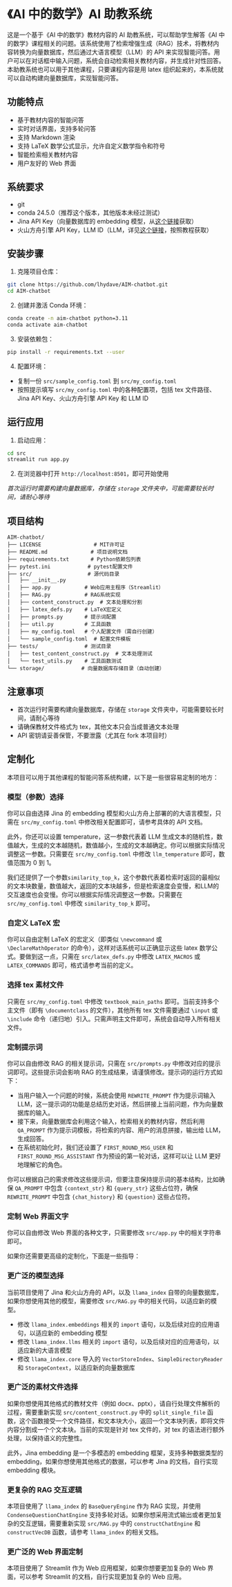 # 《AI 中的数学》AI 助教系统

这是一个基于《AI 中的数学》教材内容的 AI 助教系统，可以帮助学生解答《AI 中的数学》课程相关的问题。该系统使用了检索增强生成（RAG）技术，将教材内容转换为向量数据库，然后通过大语言模型（LLM）的 API 来实现智能问答。用户可以在对话框中输入问题，系统会自动检索相关教材内容，并生成针对性回答。本助教系统也可以用于其他课程，只要课程内容是用 latex 组织起来的，本系统就可以自动构建向量数据库，实现智能问答。

## 功能特点

- 基于教材内容的智能问答
- 实时对话界面，支持多轮问答
- 支持 Markdown 渲染
- 支持 LaTeX 数学公式显示，允许自定义数学指令和符号
- 智能检索相关教材内容
- 用户友好的 Web 界面

## 系统要求

- git
- conda 24.5.0（推荐这个版本，其他版本未经过测试）
- Jina API Key（向量数据库的 embedding 模型，从[这个链接](https://jina.ai/embeddings/)获取）
- 火山方舟引擎 API Key，LLM ID（LLM，详见[这个链接](https://www.volcengine.com/product/ark)，按照教程获取）

## 安装步骤

1. 克隆项目仓库：
```bash
git clone https://github.com/lhydave/AIM-chatbot.git
cd AIM-chatbot
```

2. 创建并激活 Conda 环境：
```bash
conda create -n aim-chatbot python=3.11
conda activate aim-chatbot
```

3. 安装依赖包：
```bash
pip install -r requirements.txt --user
```

4. 配置环境：
- 复制一份 `src/sample_config.toml` 到 `src/my_config.toml`
- 按照提示填写 `src/my_config.toml` 中的各种配置项，包括 tex 文件路径、Jina API Key、火山方舟引擎 API Key 和 LLM ID

## 运行应用

1. 启动应用：
```bash
cd src
streamlit run app.py
```

2. 在浏览器中打开 `http://localhost:8501`，即可开始使用

*首次运行时需要构建向量数据库，存储在 `storage` 文件夹中，可能需要较长时间，请耐心等待*

## 项目结构

```
AIM-chatbot/
├── LICENSE                 # MIT许可证
├── README.md              # 项目说明文档
├── requirements.txt       # Python依赖包列表
├── pytest.ini            # pytest配置文件
├── src/                  # 源代码目录
│   ├── __init__.py      
│   ├── app.py           # Web应用主程序（Streamlit）
│   ├── RAG.py           # RAG系统实现
│   ├── content_construct.py  # 文本处理和分割
│   ├── latex_defs.py    # LaTeX宏定义
│   ├── prompts.py       # 提示词配置
│   ├── util.py          # 工具函数
│   ├── my_config.toml   # 个人配置文件（需自行创建）
│   └── sample_config.toml  # 配置文件模板
├── tests/               # 测试目录
│   ├── test_content_construct.py  # 文本处理测试
│   └── test_utils.py    # 工具函数测试
└── storage/            # 向量数据库存储目录（自动创建）
```

## 注意事项

- 首次运行时需要构建向量数据库，存储在 `storage` 文件夹中，可能需要较长时间，请耐心等待
- 请确保教材文件格式为 tex，其他文本只会当成普通文本处理
- API 密钥请妥善保管，不要泄露（尤其在 fork 本项目时）

## 定制化

本项目可以用于其他课程的智能问答系统构建，以下是一些很容易定制的地方：

### 模型（参数）选择

你可以自由选择 Jina 的 embedding 模型和火山方舟上部署的的大语言模型，只需在 `src/my_config.toml` 中修改相关配置即可，请参考具体的 API 文档。

此外，你还可以设置 temperature，这一参数代表着 LLM 生成文本的随机性，数值越大，生成的文本越随机，数值越小，生成的文本越确定。你可以根据实际情况调整这一参数。只需要在 `src/my_config.toml` 中修改 `llm_temperature` 即可，数值范围为 0 到 1。

 我们还提供了一个参数`similarity_top_k`，这个参数代表着检索时返回的最相似的文本块数量，数值越大，返回的文本块越多，但是检索速度会变慢，和LLM的交互速度也会变慢。你可以根据实际情况调整这一参数。只需要在 `src/my_config.toml` 中修改 `similarity_top_k` 即可。

### 自定义 LaTeX 宏

你可以自由定制 LaTeX 的宏定义（即类似 `\newcommand` 或 `\DeclareMathOperator` 的命令），这样对话系统可以正确显示这些 latex 数学公式。要做到这一点，只需在 `src/latex_defs.py` 中修改 `LATEX_MACROS` 或 `LATEX_COMMANDS` 即可，格式请参考当前的定义。

### 选择 tex 素材文件

只需在 `src/my_config.toml` 中修改 `textbook_main_paths` 即可。当前支持多个主文件（即有 `\documentclass` 的文件），其他所有 tex 文件需要通过 `\input` 或 `\include` 命令（递归地）引入。只需声明主文件即可，系统会自动导入所有相关文件。

### 定制提示词

你可以自由修改 RAG 的相关提示词，只需在 `src/prompts.py` 中修改对应的提示词即可。这些提示词会影响 RAG 的生成结果，请谨慎修改。提示词的运行方式如下：
- 当用户输入一个问题的时候，系统会使用 `REWRITE_PROMPT` 作为提示词输入 LLM，这一提示词的功能是总结历史对话，然后拼接上当前问题，作为向量数据库的输入。
- 接下来，向量数据库会利用这个输入，检索相关的教材内容，然后利用 `QA_PROMPT` 作为提示词模板，将检索的内容、用户的消息拼接，输出给 LLM，生成回答。
- 在系统初始化时，我们还设置了 `FIRST_ROUND_MSG_USER` 和 `FIRST_ROUND_MSG_ASSISTANT` 作为预设的第一轮对话，这样可以让 LLM 更好地理解它的角色。

你可以根据自己的需求修改这些提示词，但要注意保持提示词的基本结构，比如确保 `QA_PROMPT` 中包含 `{context_str}` 和 `{query_str}` 这些占位符，确保 `REWRITE_PROMPT` 中包含 `{chat_history}` 和 `{question}` 这些占位符。

### 定制 Web 界面文字

你可以自由修改 Web 界面的各种文字，只需要修改 `src/app.py` 中的相关字符串即可。

如果你还需要更高级的定制化，下面是一些指导：

### 更广泛的模型选择

当前项目使用了 Jina 和火山方舟的 API，以及 `llama_index` 自带的向量数据库，如果你想使用其他的模型，需要修改 `src/RAG.py` 中的相关代码，以适应新的模型。
- 修改 `llama_index.embeddings` 相关的 `import` 语句，以及后续对应的应用语句，以适应新的 embedding 模型
- 修改 `llama_index.llms` 相关的 `import` 语句，以及后续对应的应用语句，以适应新的大语言模型
- 修改 `llama_index.core` 导入的 `VectorStoreIndex`、`SimpleDirectoryReader` 和 `StorageContext`，以适应新的向量数据库

### 更广泛的素材文件选择

如果你想使用其他格式的教材文件（例如 docx、pptx），请自行处理文件解析的过程，需要重新实现 `src/content_construct.py` 中的 `split_single_file` 函数，这个函数接受一个文件路径，和文本块大小，返回一个文本块列表，即将文件内容分割成一个个文本块。当前的实现是针对 tex 文件的，对 tex 的语法进行额外处理，以保持语义的完整性。

此外，Jina embedding 是一个多模态的 embedding 框架，支持多种数据类型的 embedding，如果你想使用其他格式的数据，可以参考 Jina 的文档，自行实现 embedding 模块。

### 更复杂的 RAG 交互逻辑

本项目使用了 `llama_index` 的 `BaseQueryEngine` 作为 RAG 实现，并使用 `CondenseQuestionChatEngine` 支持多轮对话。如果你想采用流式输出或者更加复杂的交互逻辑，需要重新实现 `src/RAG.py` 中的 `constructChatEngine` 和 `constructVecDB` 函数，请参考 `llama_index` 的相关文档。

### 更广泛的 Web 界面定制

本项目使用了 Streamlit 作为 Web 应用框架，如果你想要更加复杂的 Web 界面，可以参考 Streamlit 的文档，自行实现更加复杂的 Web 应用。